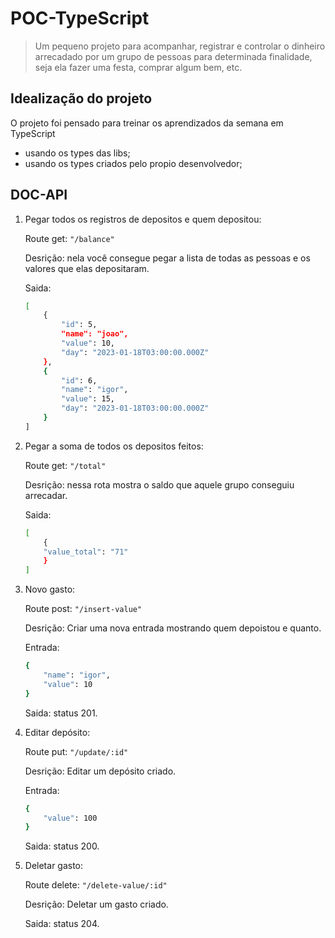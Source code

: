 # POC-TypeScript

> Um pequeno projeto para acompanhar, registrar e controlar o dinheiro arrecadado por um grupo de pessoas para determinada finalidade, seja ela fazer uma festa, comprar algum bem, etc.

## Idealização do projeto

O projeto foi pensado para treinar os aprendizados da semana em TypeScript

- usando os types das libs;
- usando os types criados pelo propio desenvolvedor;

## DOC-API

1. Pegar todos os registros de depositos e quem depositou:
    
    Route get: ```"/balance"``` 

    Desrição: nela você consegue pegar a lista de todas as pessoas e os valores que elas depositaram. 
    
    Saida:
    ```bash
    [
        {
            "id": 5,
            "name": "joao",
            "value": 10,
            "day": "2023-01-18T03:00:00.000Z"
        },
        {
            "id": 6,
            "name": "igor",
            "value": 15,
            "day": "2023-01-18T03:00:00.000Z"
        }
    ]
    ```

2. Pegar a soma de todos os depositos feitos: 

    Route get: ```"/total"``` 
    
    Desrição: nessa rota mostra o saldo que aquele grupo conseguiu arrecadar. 

    Saida:
    ```bash
    [
        {
        "value_total": "71"
        }
    ]
    ```

3. Novo gasto:

    Route post: ```"/insert-value"```
    
    Desrição: Criar uma nova entrada mostrando quem depoistou e quanto.

    Entrada: 
    ```bash
    {
        "name": "igor",
        "value": 10
    }
    ```
    Saida: status 201.


4. Editar depósito:

    Route put: ```"/update/:id"```
    
    Desrição: Editar um depósito criado.

    Entrada: 
    ```bash
    {
        "value": 100
    }
    ```
    Saida: status 200. 

5. Deletar gasto:

    Route delete: ```"/delete-value/:id"```
    
    Desrição: Deletar um gasto criado.
    
    Saida: status 204. 